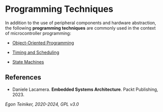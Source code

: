 # Programming Techniques

In addition to the use of peripheral components and hardware abstraction, 
the following **programming techniques** are commonly used in the context 
of microcontroller programming:

* [Object-Oriented Programming](oop/)

* [Timing and Scheduling](scheduling/)

* [State Machines](state-machines/)



## References

* Daniele Lacamera. **Embedded Systems Architecture**. Packt Publishing, 2023.


*Egon Teiniker, 2020-2024, GPL v3.0* 
